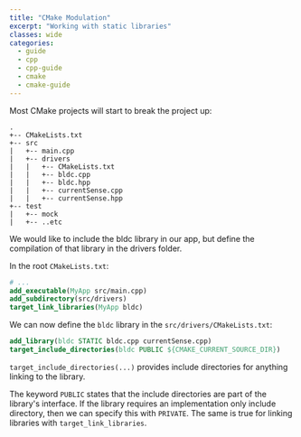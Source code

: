 ```yaml
---
title: "CMake Modulation"
excerpt: "Working with static libraries"
classes: wide
categories:
  - guide
  - cpp
  - cpp-guide
  - cmake
  - cmake-guide
---
```


Most CMake projects will start to break the project up:
```
.
+-- CMakeLists.txt
+-- src
|   +-- main.cpp
|   +-- drivers
|   |   +-- CMakeLists.txt
|   |   +-- bldc.cpp
|   |   +-- bldc.hpp
|   |   +-- currentSense.cpp
|   |   +-- currentSense.hpp
+-- test
|   +-- mock
|   +-- ..etc
```

We would like to include the bldc library in our app, but define the compilation of that library in the drivers folder.

In the root `CMakeLists.txt`:
```cmake
# ...
add_executable(MyApp src/main.cpp)
add_subdirectory(src/drivers)
target_link_libraries(MyApp bldc)
```

We can now define the `bldc` library in the `src/drivers/CMakeLists.txt`:
```cmake
add_library(bldc STATIC bldc.cpp currentSense.cpp)
target_include_directories(bldc PUBLIC ${CMAKE_CURRENT_SOURCE_DIR})
```

`target_include_directories(...)` provides include directories for anything linking to the library.

The keyword `PUBLIC` states that the include directories are part of the library's interface. If the library requires an implementation only include directory, then we can specify this with `PRIVATE`. The same is true for linking libraries with `target_link_libraries`.
